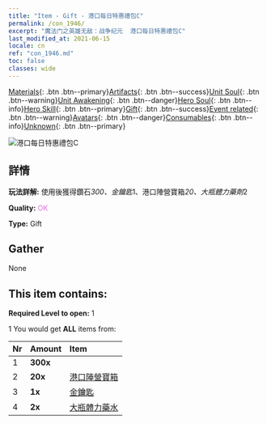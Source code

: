 ```yaml
---
title: "Item - Gift - 港口每日特惠禮包C"
permalink: /con_1946/
excerpt: "魔法门之英雄无敌：战争纪元  港口每日特惠禮包C"
last_modified_at: 2021-06-15
locale: cn
ref: "con_1946.md"
toc: false
classes: wide
---
```

 [Materials](/ItemsCN/){: .btn .btn--primary}[Artifacts](/ItemsCN/Artifacts/){: .btn .btn--success}[Unit Soul](/ItemsCN/UnitSoul/){: .btn .btn--warning}[Unit Awakening](/ItemsCN/UnitAwakening/){: .btn .btn--danger}[Hero Soul](/ItemsCN/HeroSoul/){: .btn .btn--info}[Hero Skill](/ItemsCN/HeroSkill/){: .btn .btn--primary}[Gift](/ItemsCN/Gift/){: .btn .btn--success}[Event related](/ItemsCN/Events/){: .btn .btn--warning}[Avatars](/ItemsCN/Avatars/){: .btn .btn--danger}[Consumables](/ItemsCN/Consumables/){: .btn .btn--info}[Unknown](/ItemsCN/Unknown/){: .btn .btn--primary}

 ![港口每日特惠禮包C](/images/t/i_907221.png)

## 詳情
 **玩法詳解:** 使用後獲得鑽石*300、金鑰匙*1、港口陣營寶箱*20、大瓶體力藥劑*2

 **Quality:** <span style="color: #DA70D6">OK</span>

 **Type:** Gift

## Gather

  None

## This item contains:

 **Required Level to open:** 1

 1 You would get **ALL** items  from:

  | Nr | Amount |     Item    |
  |:---|:-------|:------------|
  | 1 |  **300x** | <i class="fas fa-gem"/> |  | 
  | 2 |  **20x** | [港口陣營寶箱](/cn/Items/con_1278/) |  | 
  | 3 |  **1x** | [金鑰匙](/cn/Items/con_783/) |  | 
  | 4 |  **2x** | [大瓶體力藥水](/cn/Items/con_706/) |  | 
